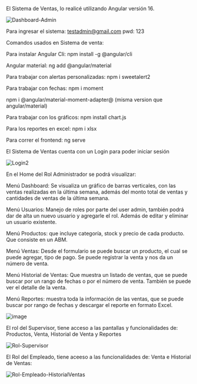 El Sistema de Ventas, lo realicé utilizando Angular versión 16.

![Dashboard-Admin](https://github.com/MarianelaCortina/SistemaVentasFrontend/assets/73797352/738e41f0-5b18-4749-96ae-29568b373613)

Para ingresar el sistema: testadmin@gmail.com pwd: 123

Comandos usados en Sistema de venta:

Para instalar Angular Cli: npm install -g @angular/cli

Angular material: ng add @angular/material

Para trabajar con alertas personalizadas: npm i sweetalert2

Para trabajar con fechas: npm i moment

npm i @angular/material-moment-adapter@ (misma version que angular/material)

Para trabajar con los gráficos: npm install chart.js 

Para los reportes en excel: npm i xlsx 

Para correr el frontend: ng serve


El Sistema de Ventas cuenta con un Login para poder iniciar sesión

![Login2](https://github.com/MarianelaCortina/SistemaVentasFrontend/assets/73797352/141d0d32-6cd1-48c2-a6a6-8f2846d3b1e1)



En el Home del Rol Administrador se podrá visualizar:

Menú Dashboard: Se visualiza un gráfico de barras verticales, con las ventas realizadas en la última semana, además del monto total de ventas y cantidades de ventas de la última semana.

Menú Usuarios: Manejo de roles por parte del user admin, también podrá dar de alta un nuevo usuario y agregarle el rol. Además de editar y eliminar un usuario existente.

Menú Productos: que incluye categoría, stock y precio de cada producto. Que consiste en un ABM.

Menú Ventas: Desde el formulario se puede buscar un producto, el cual se puede agregar, tipo de pago. Se puede registrar la venta y nos da un número de venta.

Menú Historial de Ventas: Que muestra un listado de ventas, que se puede buscar por un rango de fechas o por el número de venta. También se puede ver el detalle de la venta.

Menú Reportes: muestra toda la información de las ventas, que se puede buscar por rango de fechas y descargar el reporte en formato Excel.


![image](https://github.com/MarianelaCortina/SistemaVentasFrontend/assets/73797352/3a23684d-4942-4ef4-acda-200fa1344241)



El rol del Supervisor, tiene acceso a las pantallas y funcionalidades de: Productos, Venta, Historial de Venta y Reportes

![Rol-Supervisor](https://github.com/MarianelaCortina/SistemaVentasFrontend/assets/73797352/234c740b-ed45-467e-b7fb-3fb262a3938e)



El Rol del Empleado, tiene aceeso a las funcionalidades de: Venta e Historial de Ventas:

![Rol-Empleado-HistorialVentas](https://github.com/MarianelaCortina/SistemaVentasFrontend/assets/73797352/019bc326-10da-48e4-b476-7dbafc19d495)




